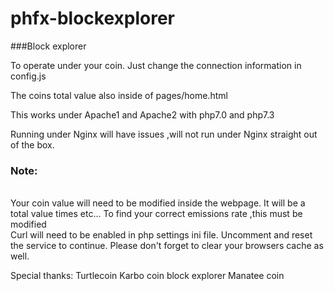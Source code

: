 # phfx-blockexplorer
###Block explorer

To operate under your coin.
Just change the connection information in config.js

The coins total value also inside of pages/home.html

This works under Apache1 and Apache2
with php7.0 and php7.3

Running under Nginx will have issues ,will not run under
Nginx straight out of the box.

### Note:
<br>
Your coin value will need to be modified inside the webpage.
It will be a total value times etc...
To find your correct emissions rate ,this must be modified
<br>
Curl will need to be enabled in php settings ini file.
Uncomment and reset the service to continue.
Please don't forget to clear your browsers cache as well.

Special thanks:
Turtlecoin
Karbo coin block explorer
Manatee coin